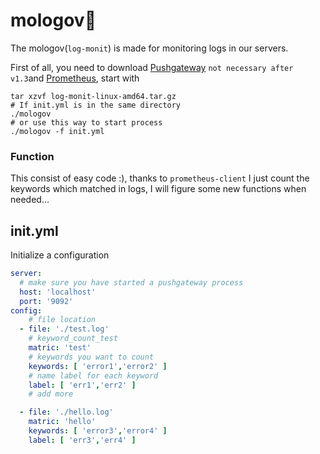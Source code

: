 # mologov🚀

The mologov(`log-monit`) is made for monitoring logs in our servers.

First of all, you need to download [Pushgateway](https://github.com/prometheus/pushgateway) `not necessary after v1.3`and [Prometheus](https://github.com/prometheus/prometheus), start with

```shell
tar xzvf log-monit-linux-amd64.tar.gz
# If init.yml is in the same directory
./mologov
# or use this way to start process
./mologov -f init.yml
```

### Function

This consist of easy code :), thanks to `prometheus-client` I just count the keywords which matched in logs, I will figure some new functions when needed...

## init.yml

Initialize a configuration

```yaml
server:
  # make sure you have started a pushgateway process
  host: 'localhost'
  port: '9092'
config:
    # file location
  - file: './test.log'
    # keyword_count_test
    matric: 'test'
    # keywords you want to count
    keywords: [ 'error1','error2' ]
    # name label for each keyword
    label: [ 'err1','err2' ]
    # add more

  - file: './hello.log'
    matric: 'hello'
    keywords: [ 'error3','error4' ]
    label: [ 'err3','err4' ]
```




